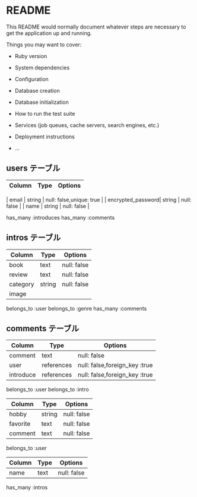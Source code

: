 # README

This README would normally document whatever steps are necessary to get the
application up and running.

Things you may want to cover:

* Ruby version

* System dependencies

* Configuration

* Database creation

* Database initialization

* How to run the test suite

* Services (job queues, cache servers, search engines, etc.)

* Deployment instructions

* ...

## users テーブル

| Column            | Type   | Options     |
| --------          | ------ | ----------- |

| email             | string | null: false,unique: true |
| encrypted_password| string | null: false |
| name              | string | null: false |

has_many :introduces
has_many :comments

## intros テーブル
| Column            | Type   | Options     |
| --------          | ------ | ----------- |
| book              | text   | null: false |
| review            | text   | null: false |
| category          | string | null: false |
| image             |        |             |

belongs_to :user
belongs_to :genre
has_many   :comments

## comments テーブル
| Column     | Type       | Options     |
| --------   | ------     | ----------- |
| comment    | text       | null: false |
| user       | references | null: false,foreign_key :true|
| introduce  | references | null: false,foreign_key :true|

belongs_to :user
belongs_to :intro

| Column     | Type       | Options    |
| --------   | ------     | -----------|
| hobby      | string     | null: false|
| favorite   | text       | null: false|
| comment    | text       | null: false|

belongs_to :user

| Column     | Type       | Options    |
| --------   | ------     | -----------|
| name       | text       | null: false|

has_many :intros
                                                                                                                                                                                                                                                                                                                                                                                                                                                                                                                                                                                                                                                                                                                                                                                                                                                                                                                                                                                                                                                                                                                                                                                                                                                                                                                                                                                                                                                                                                                                                                                                                                                                                                                                                                                                                                                                                                                                                                                                                                                                                                                                                                                                                                                                                                                                                                                                                                                                                                                                                                                                                                                                                                                                                                                                                                                                                                                                                                                                                                                                                                                                                                                                      